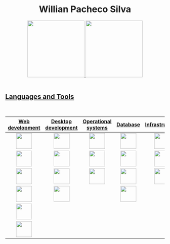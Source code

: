 <!---### Hi! My name is Willian Pacheco Silva!

- 🔭 I’m currently studing Computer Engineering in UFES
- 🌱 I’m currently learning C, C++, Python, Java, ReactJS, NextJS, Javascript and Typescript


--->

<div align="center">
    <h1>Willian Pacheco Silva</h1>   
</div>

<div align="center">
    <a href="https://github.com/willianps31">
        <img height="180em"
            src="https://github-readme-stats.vercel.app/api/top-langs/?username=willianps31&layout=compact&langs_count=25&theme=github_dark" />
        <img height="180em"
            src="https://github-readme-stats.vercel.app/api?username=willianps31&show_icons=true&theme=github_dark&include_all_commits=true&count_private=true" />
</div>
    
<br/>

## Languages and Tools
    
<br/>

<table align="center">
<thead>
  <tr>
    <th>Web development</th>
    <th>Desktop development</th>
    <th>Operational systems</th>
    <th>Database</th>
    <th>Infrastructure</th>
  </tr>
</thead>
<tbody>
  <tr align="center">
    <td><img height="50em" src="https://cdn.jsdelivr.net/gh/devicons/devicon/icons/html5/html5-plain.svg"/></td>
    <td><img height="50em" src="https://cdn.jsdelivr.net/gh/devicons/devicon/icons/python/python-original.svg" /></td>
    <td><img height="50em" src="https://cdn.icon-icons.com/icons2/1508/PNG/128/distributorlogoarchlinux_103805.png" /></td>
    <td><img height="50em" src="https://cdn.icon-icons.com/icons2/2699/PNG/128/mysql_logo_icon_169941.png" /></td>
    <td><img height="50em" src="https://cdn.jsdelivr.net/gh/devicons/devicon/icons/docker/docker-original.svg" /></td>
  </tr>
  <tr align="center">
    <td><img height="50em" src="https://cdn.jsdelivr.net/gh/devicons/devicon/icons/typescript/typescript-plain.svg" /></td>
    <td><img height="50em" src="https://cdn.jsdelivr.net/gh/devicons/devicon/icons/c/c-plain.svg" /></td>
    <td><img height="50em" src="https://cdn.icon-icons.com/icons2/1508/PNG/128/ubuntustarthere_104634.png" /></td>
    <td><img height="50em" src="https://cdn.icon-icons.com/icons2/2415/PNG/128/postgresql_original_wordmark_logo_icon_146392.png" /></td>
    <td><img height="50em" src="https://cdn.icon-icons.com/icons2/1381/PNG/128/xampp_94513.png" /></td>
  </tr>
  <tr align="center">
    <td><img height="50em" src="https://cdn.jsdelivr.net/gh/devicons/devicon/icons/javascript/javascript-plain.svg" /></td>
    <td><img height="50em" src="https://cdn.jsdelivr.net/gh/devicons/devicon/icons/cplusplus/cplusplus-plain.svg" /></td>
    <td><img height="50em" src="https://cdn.icon-icons.com/icons2/836/PNG/128/Windows_Phone_icon-icons.com_66782.png" /></td>
    <td><img height="50em" src="https://cdn.icon-icons.com/icons2/2699/PNG/128/sqlite_logo_icon_170706.png" /></td>
    <td><img height="50em" src="https://cdn.icon-icons.com/icons2/2107/PNG/128/file_type_vscode_icon_130084.png" /></td>
  </tr>
  <tr align="center">
    <td><img height="50em" src="https://cdn.jsdelivr.net/gh/devicons/devicon/icons/css3/css3-plain.svg" /></td>
    <td><img height="50em" src="https://cdn.icon-icons.com/icons2/2415/PNG/128/java_original_wordmark_logo_icon_146459.png" /></td>
    <td></td>
    <td><img height="50em" src="https://www.webmundi.com/wp-content/uploads/Microsoft-SQL-Server-300x246.png" /></td>
    <td></td>
  </tr>
  <tr align="center">
    <td><img height="50em" src="https://cdn.jsdelivr.net/gh/devicons/devicon/icons/react/react-original.svg" /></td>
    <td></td>
    <td></td>
    <td></td>
    <td></td>
  </tr>
  <tr align="center">
    <td><img height="50em" src="https://cdn.icon-icons.com/icons2/2415/PNG/128/bootstrap_plain_logo_icon_146619.png" /></td>
    <td></td>
    <td></td>
    <td></td>
    <td></td>
  </tr>
</tbody>
</table>
        
<!-- 
   Theme names: https://github.com/anuraghazra/github-readme-stats/blob/master/themes/README.md
   -->
